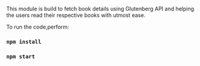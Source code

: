 This module is build to fetch book details using Glutenberg API and helping the users read their respective books with utmost ease.

To run the code,perform:

### `npm install`

### `npm start`